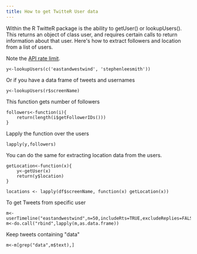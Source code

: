 ```yaml
---
title: How to get TwitteR User data
---
```


Within the R TwitteR package is the ability to getUser() or lookupUsers(). This returns an object of class user, and requires certain calls to return information about that user. Here's how to extract followers and location from a list of users. 

Note the [API rate limit](https://dev.twitter.com/rest/reference/get/users/lookup).

	y<-lookupUsers(c('eastandwestwind', 'stephenleesmith'))

Or if you have a data frame of tweets and usernames

	y<-lookupUsers(r$screenName)

This function gets number of followers

	followers<-function(i){
		return(length(i$getFollowerIDs()))
	}

Lapply the function over the users

	lapply(y,followers)

You can do the same for extracting location data from the users.

	getLocation<-function(x){
		y<-getUser(x)
	    return(y$location)
	}

	locations <- lapply(df$screenName, function(x) getLocation(x))

To get Tweets from specific user

	m<-userTimeline("eastandwestwind",n=50,includeRts=TRUE,excludeReplies=FALSE)
	m<-do.call("rbind",lapply(m,as.data.frame))

Keep tweets containing "data"

	m<-m[grep("data",m$text),]




